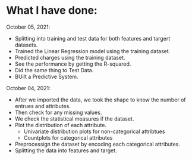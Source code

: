 # What I have done:

October 05, 2021:
- Splitting into training and test data for both features and targert datasets.
- Trained the Linear Regression  model using the training dataset.
- Predicted charges using the training dataset.
- See the performance by getting the R-squared.
- Did the same thing to Test Data.
- BUilt a Predictive System.


October 04, 2021:
- After we imported the data, we took the shape to know the number of entrues and attributes.
- Then check for any missing values.
- We check the statistical measures if the dataset.
- Plot the distribution of each attribute. 
  - Univariate distribution plots for non-categorical attribtues
  - Countplots for categorical attributes
- Preprocessign the dataset by encoding each categorical attributes.
- Splitting the data into features and target.
